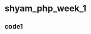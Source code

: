 # shyam_php_week_1


## code1

<!DOCTYPE html>
<html lang="en">
<head>
    <meta charset="UTF-8">
    <meta name="viewport" content="width=device-width, initial-scale=1.0">
    <title>demo</title>
</head>
<body>
    <h1>
        <?php  echo "hello,world"; ?>    
    </h1>
</body>
</html>
